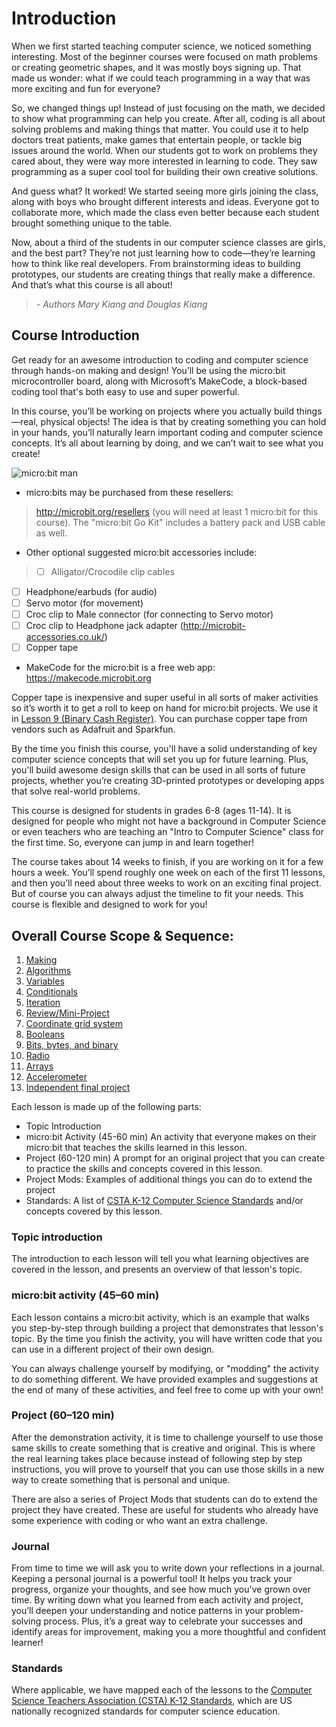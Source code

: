 # Introduction

When we first started teaching computer science, we noticed something interesting. Most of the beginner courses were focused on math problems or creating geometric shapes, and it was mostly boys signing up. That made us wonder: what if we could teach programming in a way that was more exciting and fun for everyone?

So, we changed things up! Instead of just focusing on the math, we decided to show what programming can help you create. After all, coding is all about solving problems and making things that matter. You could use it to help doctors treat patients, make games that entertain people, or tackle big issues around the world. When our students got to work on problems they cared about, they were way more interested in learning to code. They saw programming as a super cool tool for building their own creative solutions.

And guess what? It worked! We started seeing more girls joining the class, along with boys who brought different interests and ideas. Everyone got to collaborate more, which made the class even better because each student brought something unique to the table.

Now, about a third of the students in our computer science classes are girls, and the best part? They’re not just learning how to code—they’re learning how to think like real developers. From brainstorming ideas to building prototypes, our students are creating things that really make a difference. And that’s what this course is all about!

> _- Authors Mary Kiang and Douglas Kiang_

## Course Introduction
Get ready for an awesome introduction to coding and computer science through hands-on making and design! You’ll be using the micro:bit
microcontroller board, along with Microsoft’s MakeCode, a block-based coding tool that's both easy to use and super powerful.

In this course, you’ll be working on projects where you actually build things—real, physical objects! The idea is that by creating something you can hold in your hands, you’ll naturally learn important coding and computer science concepts. It’s all about learning by doing, and we can’t wait to see what you create!

![micro:bit man](/static/courses/csintro/microbitman.jpg)

* micro:bits may be purchased from these resellers:

>   http://microbit.org/resellers (you will need at least 1 micro:bit for this course).  The "micro:bit Go Kit" includes a battery pack and USB cable as well.

* Other optional suggested micro:bit accessories include:

> * [ ] Alligator/Crocodile clip cables
  * [ ]	Headphone/earbuds (for audio)
  * [ ] Servo motor (for movement)
  * [ ] Croc clip to Male connector (for connecting to Servo motor)
  * [ ] Croc clip to Headphone jack adapter (http://microbit-accessories.co.uk/)
  * [ ] Copper tape

* MakeCode for the micro:bit is a free web app: https://makecode.microbit.org

Copper tape is inexpensive and super useful in all sorts of maker activities so it’s worth it to get a roll to keep on hand for micro:bit projects. We use it in [Lesson 9 (Binary Cash Register)](/test/courses/csintro/binary/project). You can purchase copper tape from vendors such as Adafruit and Sparkfun.

By the time you finish this course, you'll have a solid understanding of key computer science concepts that will set you up for future learning. Plus, you'll build awesome design skills that can be used in all sorts of future projects, whether you’re creating 3D-printed prototypes or developing apps that solve real-world problems.

This course is designed for students in grades 6-8 (ages 11-14). It is designed for people who might not have a background in Computer Science or even teachers who are teaching an "Intro to Computer Science" class for the first time. So, everyone can jump in and learn together!

The course takes about 14 weeks to finish, if you are working on it for a few hours a week. You’ll spend roughly one week on each of the first 11 lessons, and then you’ll need about three weeks to work on an exciting final project. But of course you can always adjust the timeline to fit your needs. This course is flexible and designed to work for you!

## Overall Course Scope & Sequence:

1. [Making](/test/courses/csintro/making) 
2. [Algorithms](/test/courses/csintro/algorithms)
3. [Variables](/test/courses/csintro/variables)
4. [Conditionals](/test/courses/csintro/conditionals)
5. [Iteration](/test/courses/csintro/iteration)
6. [Review/Mini-Project](courses/csintro/miniproject)
7. [Coordinate grid system](/test/courses/csintro/coordinates)
8. [Booleans](/test/courses/csintro/booleans)
9. [Bits, bytes, and binary](/test/courses/csintro/binary) 
10. [Radio](/test/courses/csintro/radio)
11. [Arrays](/test/courses/csintro/arrays)
12. [Accelerometer](/test/courses/csintro/accelerometer)
13. [Independent final project](/test/courses/csintro/finalproject)

Each lesson is made up of the following parts:

* Topic Introduction
* micro:bit Activity (45-60 min) An activity that everyone makes on their micro:bit that teaches the skills learned in this lesson.
* Project (60-120 min) A prompt for an original project that you can create to practice the skills and concepts covered in this lesson.
* Project Mods: Examples of additional things you can do to extend the project
* Standards: A list of [CSTA K-12 Computer Science Standards](https://www.csteachers.org/?page=CSTA_Standards) and/or concepts covered by this lesson.

### Topic introduction

The introduction to each lesson will tell you what learning objectives are covered in the lesson, and presents an overview of that lesson's topic. 

### micro:bit activity (45–60 min)
Each lesson contains a micro:bit activity, which is an example that walks you step-by-step through building a project that demonstrates that lesson's topic. By the time you finish the activity, you will have written code that you can use in a different project of their own design.

You can always challenge yourself by modifying, or "modding" the activity to do something different. We have provided examples and suggestions at the end of many of these activities, and feel free to come up with your own!

### Project (60–120 min)
After the demonstration activity, it is time to challenge yourself to use those same skills to create something that is creative and original. This is where the real learning takes place because instead of following step by step instructions, you will prove to yourself that you can use those skills in a new way to create something that is personal and unique.

There are also a series of Project Mods that students can do to extend the project they have created. These are useful for students who already have some experience with coding or who want an extra challenge.

### Journal
From time to time we will ask you to write down your reflections in a journal. Keeping a personal journal is a powerful tool! It helps you track your progress, organize your thoughts, and see how much you've grown over time. By writing down what you learned from each activity and project, you’ll deepen your understanding and notice patterns in your problem-solving process. Plus, it’s a great way to celebrate your successes and identify areas for improvement, making you a more thoughtful and confident learner!

### Standards
Where applicable, we have mapped each of the lessons to the [Computer Science Teachers Association (CSTA) K-12 Standards](https://www.csteachers.org/?page=CSTA_Standards), which are US nationally recognized standards for computer science education.
